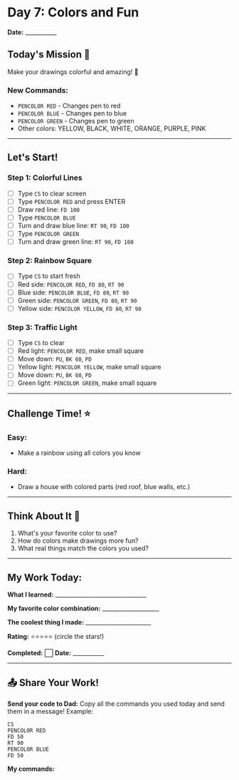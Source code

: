 # Day 7: Colors and Fun

**Date:** ___________

## Today's Mission 🚀
Make your drawings colorful and amazing! 🌈

### New Commands:
- `PENCOLOR RED` - Changes pen to red
- `PENCOLOR BLUE` - Changes pen to blue
- `PENCOLOR GREEN` - Changes pen to green
- Other colors: YELLOW, BLACK, WHITE, ORANGE, PURPLE, PINK

---

## Let's Start! 

### Step 1: Colorful Lines
- [ ] Type `CS` to clear screen
- [ ] Type `PENCOLOR RED` and press ENTER
- [ ] Draw red line: `FD 100`
- [ ] Type `PENCOLOR BLUE`
- [ ] Turn and draw blue line: `RT 90`, `FD 100`
- [ ] Type `PENCOLOR GREEN`
- [ ] Turn and draw green line: `RT 90`, `FD 100`

### Step 2: Rainbow Square
- [ ] Type `CS` to start fresh
- [ ] Red side: `PENCOLOR RED`, `FD 80`, `RT 90`
- [ ] Blue side: `PENCOLOR BLUE`, `FD 80`, `RT 90`
- [ ] Green side: `PENCOLOR GREEN`, `FD 80`, `RT 90`
- [ ] Yellow side: `PENCOLOR YELLOW`, `FD 80`, `RT 90`

### Step 3: Traffic Light
- [ ] Type `CS` to clear
- [ ] Red light: `PENCOLOR RED`, make small square
- [ ] Move down: `PU`, `BK 60`, `PD`
- [ ] Yellow light: `PENCOLOR YELLOW`, make small square
- [ ] Move down: `PU`, `BK 60`, `PD`
- [ ] Green light: `PENCOLOR GREEN`, make small square

---

## Challenge Time! ⭐

### Easy:
- Make a rainbow using all colors you know

### Hard:
- Draw a house with colored parts (red roof, blue walls, etc.)

---

## Think About It 🤔
1. What's your favorite color to use?
2. How do colors make drawings more fun?
3. What real things match the colors you used?

---

## My Work Today:
**What I learned:** ________________________________

**My favorite color combination:** ____________________

**The coolest thing I made:** _______________________

**Rating:** ⭐⭐⭐⭐⭐ (circle the stars!)

**Completed:** ⬜ **Date:** ___________

---

## 📤 Share Your Work!
**Send your code to Dad:**
Copy all the commands you used today and send them in a message!
Example: 
```
CS
PENCOLOR RED
FD 50
RT 90
PENCOLOR BLUE
FD 50
```

**My commands:** 
```








```